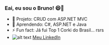 ### Eai, eu sou o Bruno!  😄👋

- 🔭 Projeto: CRUD com ASP.NET MVC
- 🌱 Aprendendo: C#, ASP.NET e Java
- ⚡ Fun fact: Já fui Top 1 Corki do Brasil... rsrs
- ![alt text](https://www.google.com/url?sa=i&url=https%3A%2F%2Fwww.flaticon.com%2Fbr%2Ficone-gratis%2Flinkedin_174857&psig=AOvVaw2fUJMoy9H_ocWegChpxUIC&ust=1632850778608000&source=images&cd=vfe&ved=0CAsQjRxqFwoTCLi1vqbZn_MCFQAAAAAdAAAAABAD "LinkedIn") [Meu LinkedIn](https://www.linkedin.com/in/brunopeternella/ "Dê uma olhadinha =)")
<!--
**bruno-pt/bruno-pt** is a ✨ _special_ ✨ repository because its `README.md` (this file) appears on your GitHub profile.

Here are some ideas to get you started:

- 🔭 I’m currently working on ...
- 🌱 I’m currently learning ...
- 👯 I’m looking to collaborate on ...
- 🤔 I’m looking for help with ...
- 💬 Ask me about ...
- 📫 How to reach me: ...
- 😄 Pronouns: ...
- ⚡ Fun fact: ...
-->
